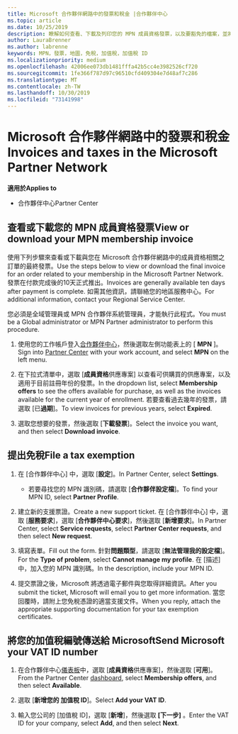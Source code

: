 ```yaml
---
title: Microsoft 合作夥伴網路中的發票和稅金 |合作夥伴中心
ms.topic: article
ms.date: 10/25/2019
description: 瞭解如何查看、下載及列印您的 MPN 成員資格發票，以及要豁免的檔案，並將您的加值稅識別碼號碼傳送給 Microsoft。
author: LauraBrenner
ms.author: labrenne
keywords: MPN，發票，地圖，免稅，加值稅，加值稅 ID
ms.localizationpriority: medium
ms.openlocfilehash: 42006ee073db1481fffa42b5cc4e3982526cf720
ms.sourcegitcommit: 1fe366f787d97c96510cfd409304e7d48af7c286
ms.translationtype: MT
ms.contentlocale: zh-TW
ms.lasthandoff: 10/30/2019
ms.locfileid: "73141998"
---
```

# <a name="invoices-and-taxes-in-the-microsoft-partner-network"></a><span data-ttu-id="04d2f-104">Microsoft 合作夥伴網路中的發票和稅金</span><span class="sxs-lookup"><span data-stu-id="04d2f-104">Invoices and taxes in the Microsoft Partner Network</span></span>

<span data-ttu-id="04d2f-105">**適用於**</span><span class="sxs-lookup"><span data-stu-id="04d2f-105">**Applies to**</span></span>

-  <span data-ttu-id="04d2f-106">合作夥伴中心</span><span class="sxs-lookup"><span data-stu-id="04d2f-106">Partner Center</span></span>

## <a name="view-or-download-your-mpn-membership-invoice"></a><span data-ttu-id="04d2f-107">查看或下載您的 MPN 成員資格發票</span><span class="sxs-lookup"><span data-stu-id="04d2f-107">View or download your MPN membership invoice</span></span>

<span data-ttu-id="04d2f-108">使用下列步驟來查看或下載與您在 Microsoft 合作夥伴網路中的成員資格相關之訂單的最終發票。</span><span class="sxs-lookup"><span data-stu-id="04d2f-108">Use the steps below to view or download the final invoice for an order related to your membership in the Microsoft Partner Network.</span></span> <span data-ttu-id="04d2f-109">發票在付款完成後的10天正式推出。</span><span class="sxs-lookup"><span data-stu-id="04d2f-109">Invoices are generally available ten days after payment is complete.</span></span> <span data-ttu-id="04d2f-110">如需其他資訊，請聯絡您的地區服務中心。</span><span class="sxs-lookup"><span data-stu-id="04d2f-110">For additional information, contact your Regional Service Center.</span></span>  

<span data-ttu-id="04d2f-111">您必須是全域管理員或 MPN 合作夥伴系統管理員，才能執行此程式。</span><span class="sxs-lookup"><span data-stu-id="04d2f-111">You must be a Global administrator or MPN Partner administrator to perform this procedure.</span></span> 

1.  <span data-ttu-id="04d2f-112">使用您的工作帳戶登入[合作夥伴中心](https://partner.microsoft.com/dashboard/home)，然後選取左側功能表上的 [ **MPN** ]。</span><span class="sxs-lookup"><span data-stu-id="04d2f-112">Sign into [Partner Center](https://partner.microsoft.com/dashboard/home) with your work account, and select **MPN** on the left menu.</span></span>

4.  <span data-ttu-id="04d2f-113">在下拉式清單中，選取 [**成員資格**供應專案] 以查看可供購買的供應專案，以及適用于目前註冊年份的發票。</span><span class="sxs-lookup"><span data-stu-id="04d2f-113">In the dropdown list, select **Membership offers** to see the offers available for purchase, as well as the invoices available for the current year of enrollment.</span></span> <span data-ttu-id="04d2f-114">若要查看過去幾年的發票，請選取 [已**過期**]。</span><span class="sxs-lookup"><span data-stu-id="04d2f-114">To view invoices for previous years, select **Expired**.</span></span>

6.  <span data-ttu-id="04d2f-115">選取您想要的發票，然後選取 [**下載發票**]。</span><span class="sxs-lookup"><span data-stu-id="04d2f-115">Select the invoice you want, and then select **Download invoice**.</span></span> 

## <a name="file-a-tax-exemption"></a><span data-ttu-id="04d2f-116">提出免稅</span><span class="sxs-lookup"><span data-stu-id="04d2f-116">File a tax exemption</span></span>

1.  <span data-ttu-id="04d2f-117">在 [合作夥伴中心] 中，選取 [**設定**]。</span><span class="sxs-lookup"><span data-stu-id="04d2f-117">In Partner Center, select **Settings**.</span></span>
    - <span data-ttu-id="04d2f-118">若要尋找您的 MPN 識別碼，請選取 [**合作夥伴設定檔**]。</span><span class="sxs-lookup"><span data-stu-id="04d2f-118">To find your MPN ID, select **Partner Profile**.</span></span>

2.  <span data-ttu-id="04d2f-119">建立新的支援票證。</span><span class="sxs-lookup"><span data-stu-id="04d2f-119">Create a new support ticket.</span></span> <span data-ttu-id="04d2f-120">在 [合作夥伴中心] 中，選取 [**服務要求**]，選取 [**合作夥伴中心要求**]，然後選取 [**新增要求**]。</span><span class="sxs-lookup"><span data-stu-id="04d2f-120">In Partner Center, select **Service requests**, select **Partner Center requests**, and then select **New request**.</span></span>

3.  <span data-ttu-id="04d2f-121">填寫表單。</span><span class="sxs-lookup"><span data-stu-id="04d2f-121">Fill out the form.</span></span> <span data-ttu-id="04d2f-122">針對**問題類型**，請選取 [**無法管理我的設定檔**]。</span><span class="sxs-lookup"><span data-stu-id="04d2f-122">For the **Type of problem**, select **Cannot manage my profile**.</span></span> <span data-ttu-id="04d2f-123">在 [描述] 中，加入您的 MPN 識別碼。</span><span class="sxs-lookup"><span data-stu-id="04d2f-123">In the description, include your MPN ID.</span></span>

4.  <span data-ttu-id="04d2f-124">提交票證之後，Microsoft 將透過電子郵件與您取得詳細資訊。</span><span class="sxs-lookup"><span data-stu-id="04d2f-124">After you submit the ticket, Microsoft will email you to get more information.</span></span> <span data-ttu-id="04d2f-125">當您回覆時，請附上您免稅憑證的適當支援文件。</span><span class="sxs-lookup"><span data-stu-id="04d2f-125">When you reply, attach the appropriate supporting documentation for your tax exemption certificates.</span></span>

## <a name="send-microsoft-your-vat-id-number"></a><span data-ttu-id="04d2f-126">將您的加值稅編號傳送給 Microsoft</span><span class="sxs-lookup"><span data-stu-id="04d2f-126">Send Microsoft your VAT ID number</span></span>

1.  <span data-ttu-id="04d2f-127">在合作夥伴中心[儀表板](https://partner.microsoft.com/dashboard/home)中，選取 [**成員資格**供應專案]，然後選取 [**可用**]。</span><span class="sxs-lookup"><span data-stu-id="04d2f-127">From the Partner Center [dashboard](https://partner.microsoft.com/dashboard/home), select **Membership offers**, and then select **Available**.</span></span> 

2.  <span data-ttu-id="04d2f-128">選取 [**新增您的 加值稅 ID**]。</span><span class="sxs-lookup"><span data-stu-id="04d2f-128">Select **Add your VAT ID**.</span></span> 

3.  <span data-ttu-id="04d2f-129">輸入您公司的 [加值稅 ID]，選取 [**新增**]，然後選取 **[下一步]** 。</span><span class="sxs-lookup"><span data-stu-id="04d2f-129">Enter the VAT ID for your company, select **Add**, and then select **Next**.</span></span> 

